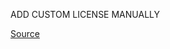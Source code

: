 ADD CUSTOM LICENSE MANUALLY

[Source](https://github.com/metu-kovan/METU-ALET?tab=readme-ov-file#copyright)